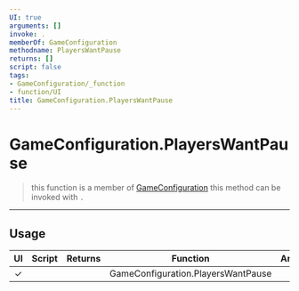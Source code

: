 ```yaml
---
UI: true
arguments: []
invoke: .
memberOf: GameConfiguration
methodname: PlayersWantPause
returns: []
script: false
tags:
- GameConfiguration/_function
- function/UI
title: GameConfiguration.PlayersWantPause
---
```

# GameConfiguration.PlayersWantPause
> this function is a member of [GameConfiguration](civ-6/lua/GameConfiguration.md)
> this method can be invoked with `.`
-----
## Usage
|  UI | Script | Returns | Function | Arguments |
|:---:|:------:|-------:|:--------:|:---------|
|✓| ||GameConfiguration.PlayersWantPause||

